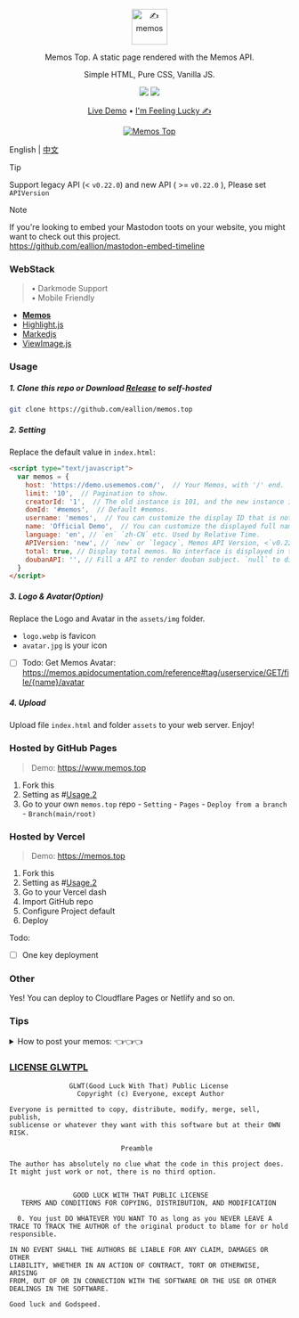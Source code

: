 <p align="center"><a href="https://usememos.com"><img height="64px" src="https://raw.githubusercontent.com/eallion/memos.top/main/assets/img/logo-full.webp" alt="✍️ memos" /></a></p>

<p align="center">Memos Top. A static page rendered with the Memos API.</p>
<p align="center">Simple HTML, Pure CSS, Vanilla JS.</p>

<p align="center">
  <img src="https://img.shields.io/badge/Memos-Top-orange" />
  <img src="https://img.shields.io/badge/Author-eallion-brightgreen" />
</p>

<p align="center">
  <a href="https://memos.top/">Live Demo</a> •
  <a href="https://eallion.com/memos" target="_blank" rel="noopener noreferrer" class="pure-menu-link">I'm Feeling Lucky ✍</a>
</p>

<p align="center">
  <a href="https://memos.top/" target="_blank"><img alt="Memos Top" src="https://raw.githubusercontent.com/eallion/memos.top/main/screenshot.png"></a>
</p>

English | [中文](./README.md)

> [!TIP]
> Support legacy API (< `v0.22.0`) and new API ( >= `v0.22.0` ), Please set `APIVersion`

> [!NOTE]  
> If you're looking to embed your Mastodon toots on your website, you might want to check out this project.  
> <https://github.com/eallion/mastodon-embed-timeline>

### WebStack

> • Darkmode Support  
> • Mobile Friendly

- [**Memos**](https://github.com/usememos/memos)
- [Highlight.js](https://github.com/highlightjs/highlight.js)
- [Markedjs](https://github.com/markedjs/marked)
- [ViewImage.js](https://github.com/Tokinx/ViewImage)

### Usage

##### 1. Clone this repo or Download [Release](https://github.com/eallion/memos.top/archive/refs/heads/main.zip) to self-hosted

```bash
git clone https://github.com/eallion/memos.top
```

##### 2. Setting

Replace the default value in `index.html`:

```html
<script type="text/javascript">
  var memos = {
    host: 'https://demo.usememos.com/',  // Your Memos, with '/' end.
    limit: '10',  // Pagination to show.
    creatorId: '1',  // The old instance is 101, and the new instance is 1.
    domId: '#memos',  // Default #memos.
    username: 'memos',  // You can customize the display ID that is not related to memos.
    name: 'Official Demo',  // You can customize the displayed full name, that is not related to memos.
    language: 'en', // `en` `zh-CN` etc. Used by Relative Time.
    APIVersion: 'new', // `new` or `legacy`, Memos API Version, <`v0.22.0`: `legacy`, >=`v0.22.0`: `new`.
    total: true, // Display total memos. No interface is displayed in the new version.
    doubanAPI: '', // Fill a API to render douban subject. `null` to disable. API self-hosted: https://github.com/eallion/douban-api-rs
  }
</script>
```

##### 3. Logo & Avatar(*Option*)

Replace the Logo and Avatar in the `assets/img` folder.

- `logo.webp` is favicon
- `avatar.jpg` is your icon

- [ ] Todo: Get Memos Avatar: https://memos.apidocumentation.com/reference#tag/userservice/GET/file/{name}/avatar

##### 4. Upload

Upload file `index.html` and folder `assets` to your web server. Enjoy!

### Hosted by GitHub Pages

> Demo: <https://www.memos.top>

1. Fork this
2. Setting as #[Usage.2](#2-setting)
3. Go to your own `memos.top` repo - `Setting` - `Pages` - `Deploy from a branch` - `Branch(main/root)`

### Hosted by Vercel

> Demo: <https://memos.top>

1. Fork this
2. Setting as #[Usage.2](#2-setting)
3. Go to your Vercel dash
4. Import GitHub repo
5. Configure Project default
6. Deploy

Todo:

- [ ] One key deployment

### Other

Yes! You can deploy to Cloudflare Pages or Netlify and so on.

### Tips

<details>
<summary>
How to post your memos: 👈👈👈
</summary>  

1. Bilibili. Just URL. `BV/AV` support. `b23.tv` not support.

```
https://www.bilibili.com/video/BV1Sd4y1b7yg/
```

2. Youtube. Just URL.

```
https://www.youtube.com/watch?v=mNK6h1dfy2o
```

3. Youku. Just URL.

```
https://v.youku.com/v_show/id_XNTkyMjkxNTEyOA==.html
```

4. QQ Video. Just URL.

```
https://v.qq.com/x/cover/mzc00200z47sdeu/m0044zpag6c.html
```

5. Spotify. Share URL. `track/album` support.

```
https://open.spotify.com/track/6Uq8BnOxvXJsQiJ2XqfO5P
```

6. Netease music. Just URL.

```
https://music.163.com/#/song?id=4153490
```

7. QQ music. Support `sondmid` only, not `songid`.

```
https://y.qq.com/n/ryqq/songDetail/004W3BfK46dMXk
```

8. Douban. Just URL. Need your own API.

> If enable. You need to self hosted an API: https://github.com/eallion/douban-api-rs

```
https://book.douban.com/subject/2567698/
https://movie.douban.com/subject/1889243/
```

</details>

### [LICENSE GLWTPL](https://github.com/me-shaon/GLWTPL)

```
               GLWT(Good Luck With That) Public License
                 Copyright (c) Everyone, except Author

Everyone is permitted to copy, distribute, modify, merge, sell, publish,
sublicense or whatever they want with this software but at their OWN RISK.

                            Preamble

The author has absolutely no clue what the code in this project does.
It might just work or not, there is no third option.


                GOOD LUCK WITH THAT PUBLIC LICENSE
   TERMS AND CONDITIONS FOR COPYING, DISTRIBUTION, AND MODIFICATION

  0. You just DO WHATEVER YOU WANT TO as long as you NEVER LEAVE A
TRACE TO TRACK THE AUTHOR of the original product to blame for or hold
responsible.

IN NO EVENT SHALL THE AUTHORS BE LIABLE FOR ANY CLAIM, DAMAGES OR OTHER
LIABILITY, WHETHER IN AN ACTION OF CONTRACT, TORT OR OTHERWISE, ARISING
FROM, OUT OF OR IN CONNECTION WITH THE SOFTWARE OR THE USE OR OTHER
DEALINGS IN THE SOFTWARE.

Good luck and Godspeed.
```
